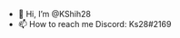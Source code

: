 - 👋 Hi, I’m @KShih28
- 📫 How to reach me Discord: Ks28#2169

<!---
KShih28/KShih28 is a ✨ special ✨ repository because its `README.md` (this file) appears on your GitHub profile.
You can click the Preview link to take a look at your changes.
--->
